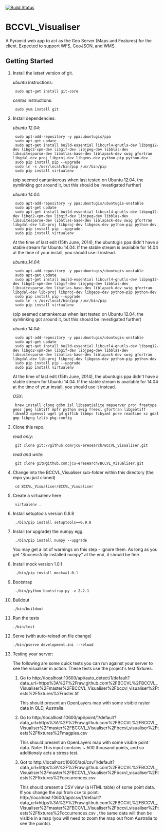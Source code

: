 [![Build Status](http://118.138.242.168/job/bccvl_visualiser/badge/icon)](http://118.138.242.168/job/bccvl_visualiser/)

BCCVL_Visualiser
================

A Pyramid web app to act as the Geo Server (Maps and Features) for the client. Expected to support WFS, GeoJSON, and WMS.

Getting Started
-------------------

1. Install the latset version of git.

    _ubuntu_ instructions:

        sudo apt-get install git-core

    _centos_ instructions:

        sudo yum install git

2. Install dependencies:

    _ubuntu 12.04_:

        sudo apt-add-repository -y ppa:ubuntugis/ppa
        sudo apt-get update
        sudo apt-get install build-essential libcurl4-gnutls-dev libpng12-dev libgd2-xpm-dev libgif-dev libjpeg-dev libblas-dev libsuitesparse-dev libatlas-base-dev liblapack-dev swig gfortran libgdal-dev proj libproj-dev libgeos-dev python-pip python-dev
        sudo pip install pip --upgrade
        sudo ln -s /usr/local/bin/pip /usr/bin/pip
        sudo pip install virtualenv

    (pip seemed cantankerous when last tested on Ubuntu 12.04, the symlinking got around it, but this should be investigated further)

    _ubuntu 14.04_:

        sudo apt-add-repository -y ppa:ubuntugis/ubuntugis-unstable
        sudo apt-get update
        sudo apt-get install build-essential libcurl4-gnutls-dev libpng12-dev libgd2-xpm-dev libgif-dev libjpeg-dev libblas-dev libsuitesparse-dev libatlas-base-dev liblapack-dev swig gfortran libgdal-dev lib-proj libproj-dev libgeos-dev python-pip python-dev
        sudo pip install pip --upgrade
        sudo pip install virtualenv
        
    At the time of last edit (15th June, 2014), the ubuntugis ppa didn't have a stable stream for Ubuntu 14.04. If the stable stream is available for 14.04 at the time of your install, you should use it instead.

    _ubuntu_14.04_:

        sudo apt-add-repository -y ppa:ubuntugis/ubuntugis-unstable
        sudo apt-get update
        sudo apt-get install build-essential libcurl4-gnutls-dev libpng12-dev libgd2-xpm-dev libgif-dev libjpeg-dev libblas-dev libsuitesparse-dev libatlas-base-dev liblapack-dev swig gfortran libgdal-dev lib-proj libproj-dev libgeos-dev python-pip python-dev
        sudo pip install pip --upgrade
        sudo ln -s /usr/local/bin/pip /usr/bin/pip
        sudo pip install virtualenv

    (pip seemed cantankerous when last tested on Ubuntu 12.04, the symlinking got around it, but this should be investigated further)

    _ubuntu 14.04_:

        sudo apt-add-repository -y ppa:ubuntugis/ubuntugis-unstable
        sudo apt-get update
        sudo apt-get install build-essential libcurl4-gnutls-dev libpng12-dev libgd2-xpm-dev libgif-dev libjpeg-dev libblas-dev libsuitesparse-dev libatlas-base-dev liblapack-dev swig gfortran libgdal-dev lib-proj libproj-dev libgeos-dev python-pip python-dev
        sudo pip install pip --upgrade
        sudo pip install virtualenv
        
    At the time of last edit (15th June, 2014), the ubuntugis ppa didn't have a stable stream for Ubuntu 14.04. If the stable stream is available for 14.04 at the time of your install, you should use it instead.

    _OSX_:

        brew install cloog gdbm isl libspatialite mapserver proj freetype geos jpeg libtiff mpfr python swig freexl gfortran libgeotiff libxml2 openssl wget gd giflib libmpc libyaml pcre readline xz gdal gmp libpng lzlib pkg-config

3. Clone this repo.

    _read only_:

        git clone git://github.com/jcu-eresearch/BCCVL_Visualiser.git

    _read and write_:

        git clone git@github.com:jcu-eresearch/BCCVL_Visualiser.git

4. Change into the BCCVL_Visualiser sub-folder within this directory (the repo you just cloned)

        cd BCCVL_Visualiser/BCCVL_Visualiser

5. Create a virtualenv here

        virtualenv .

6. Install setuptools version 0.9.8

        ./bin/pip install setuptools==0.9.8

7. Install (or upgrade) the numpy egg.

        ./bin/pip install numpy --upgrade
    
    You may get a lot of warnings on this step - ignore them. As long as you get "Successfully installed numpy" at the end, it should be fine.
    
8. Install mock version 1.0.1

        ./bin/pip install mock==1.0.1
9. Bootstrap

        ./bin/python bootstrap.py -v 2.2.1

10. Buildout

        ./bin/buildout

11. Run the tests

        ./bin/test

12. Serve (with auto-reload on file change)

        ./bin/pserve development.ini --reload

13. Testing your server:

    The following are some quick tests you can run against your server to see the visualiser in action. These tests use the project's test fixtures.
    
    1. Go to http://localhost:10600/api/auto_detect/1/default?data_url=https%3A%2F%2Fraw.github.com%2FBCCVL%2FBCCVL_Visualiser%2Fmaster%2FBCCVL_Visualiser%2Fbccvl_visualiser%2Ftests%2Ffixtures%2Fraster.tif
    
       This should present an OpenLayers map with some visible raster data in QLD, Australia.
    
    2. Go to http://localhost:10600/api/point/1/default?data_url=https%3A%2F%2Fraw.github.com%2FBCCVL%2FBCCVL_Visualiser%2Fmaster%2FBCCVL_Visualiser%2Fbccvl_visualiser%2Ftests%2Ffixtures%2Fmagpies.csv
    
       This should present an OpenLayers map with some visible point data. Note: This input contains ~ 500 thousand points, and so additionaly acts a stress test.
    
    3. Got to http://localhost:10600/api/csv/1/default?data_url=https%3A%2F%2Fraw.github.com%2FBCCVL%2FBCCVL_Visualiser%2Fmaster%2FBCCVL_Visualiser%2Fbccvl_visualiser%2Ftests%2Ffixtures%2Foccurrences.csv
    
        This should present a CSV view (a HTML table) of some point data. If you change the api from csv to point: http://localhost:10600/api/csv/1/default?data_url=https%3A%2F%2Fraw.github.com%2FBCCVL%2FBCCVL_Visualiser%2Fmaster%2FBCCVL_Visualiser%2Fbccvl_visualiser%2Ftests%2Ffixtures%2Foccurrences.csv , the same data will then be visible in a map (you will need to zoom the map out from Australia to see the points).
        
        
